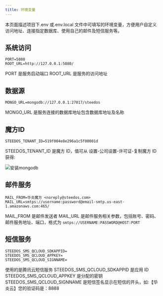 ```yaml
---
title: 环境变量
---
```


本页面描述项目下.env 或.env.local 文件中可填写的环境变量，方便用户自定义访问地址、连接指定数据库、使用自己的邮件及短信服务等。

## 系统访问

```env
PORT=5080
ROOT_URL=http://127.0.0.1:5080/
```

PORT 是服务启动端口
ROOT_URL 是服务的访问地址

## 数据源

```env
MONGO_URL=mongodb://127.0.0.1:27017/steedos
```

MONGO_URL 是服务连接的数据库地址包含数据库地址及名称

## 魔方ID

```env
STEEDOS_TENANT_ID=519f004e8e296a1c5f00001d
```

STEEDOS_TENANT_ID 是魔方 ID，值可从 设置-公司设置-许可证-复制魔方 ID 获得:

![安装mongodb](/assets/help/deploy/STEEDOS_TENANT_ID.png)

## 邮件服务

```env
MAIL_FROM=华炎魔方 <noreply@steedos.com>
MAIL_URL=smtps://username:password@email-smtp.us-east-1.amazonaws.com:465/
```

MAIL_FROM 是邮件发送者
MAIL_URL 是邮件服务相关参数，包括账号、密码、邮件服务地址、端口，格式为 `smtps://USERNAME:PASSWORD@HOST:PORT`

## 短信服务

```env
STEEDOS_SMS_QCLOUD_SDKAPPID=
STEEDOS_SMS_QCLOUD_APPKEY=
STEEDOS_SMS_QCLOUD_SIGNNAME=
```

使用的是腾讯云短信服务
STEEDOS_SMS_QCLOUD_SDKAPPID 是应用 ID
STEEDOS_SMS_QCLOUD_APPKEY 是分配的密钥
STEEDOS_SMS_QCLOUD_SIGNNAME 是短信签名显示在短信的开头，如:【华炎云】您的验证码是：8888
